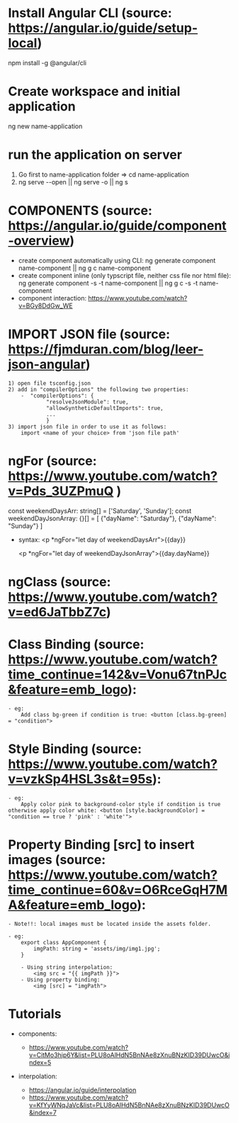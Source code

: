 # Install Angular CLI (source: https://angular.io/guide/setup-local)
npm install -g @angular/cli
# Create workspace and initial application
ng new name-application
# run the application on server
 1) Go first to name-application folder => cd name-application
 2) ng serve --open || ng serve -o || ng s

# COMPONENTS (source: https://angular.io/guide/component-overview)
- create component automatically using CLI:
    ng generate component name-component || ng g c name-component
- create component inline (only typscript file, neither css file nor html file):
    ng generate component -s -t name-component || ng g c -s -t name-component
- component interaction:
    https://www.youtube.com/watch?v=BGy8DdGw_WE

# IMPORT JSON file (source: https://fjmduran.com/blog/leer-json-angular)
    1) open file tsconfig.json
    2) add in "compilerOptions" the following two properties:
        -  "compilerOptions": {
                "resolveJsonModule": true,
                "allowSyntheticDefaultImports": true,
                ...
                }
    3) import json file in order to use it as follows: 
        import <name of your choice> from 'json file path' 

# ngFor (source: https://www.youtube.com/watch?v=Pds_3UZPmuQ ) 
const weekendDaysArr: string[] = ['Saturday', 'Sunday'];
const weekendDayJsonArray: {}[] = [
                                    {"dayName": "Saturday"}, 
                                    {"dayName": "Sunday"}
                                  ]
- syntax: <p *ngFor="let day of weekendDaysArr">{{day}}</p> 
          <p *ngFor="let day of weekendDayJsonArray">{{day.dayName}}</p> 

# ngClass (source: https://www.youtube.com/watch?v=ed6JaTbbZ7c)
    

# Class Binding (source: https://www.youtube.com/watch?time_continue=142&v=Vonu67tnPJc&feature=emb_logo):
    - eg:
        Add class bg-green if condition is true: <button [class.bg-green] = "condition">

# Style Binding (source: https://www.youtube.com/watch?v=vzkSp4HSL3s&t=95s):
    - eg:
        Apply color pink to background-color style if condition is true otherwise apply color white: <button [style.backgroundColor] = "condition == true ? 'pink' : 'white'">

# Property Binding [src] to insert images (source: https://www.youtube.com/watch?time_continue=60&v=O6RceGqH7MA&feature=emb_logo):
    
    - Note!!: local images must be located inside the assets folder.

    - eg:
        export class AppComponent {
            imgPath: string = 'assets/img/img1.jpg';
        } 

        - Using string interpolation: 
            <img src = "{{ imgPath }}">
        - Using property binding:
            <img [src] = "imgPath">
     
# Tutorials
- components:
    - https://www.youtube.com/watch?v=CitMo3hip6Y&list=PLU8oAlHdN5BnNAe8zXnuBNzKID39DUwcO&index=5 

- interpolation: 
    - https://angular.io/guide/interpolation
    - https://www.youtube.com/watch?v=KfYyWNqJaVc&list=PLU8oAlHdN5BnNAe8zXnuBNzKID39DUwcO&index=7
    


